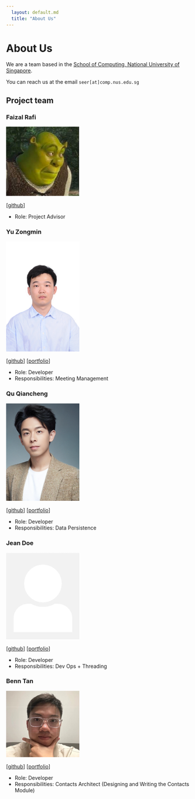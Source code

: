 ```yaml
---
  layout: default.md
  title: "About Us"
---
```


# About Us

We are a team based in the [School of Computing, National University of Singapore](http://www.comp.nus.edu.sg).

You can reach us at the email `seer[at]comp.nus.edu.sg`

## Project team

### Faizal Rafi

<img src="images/syemfai.png" width="200px">

[[github](https://github.com/syemfai)]

* Role: Project Advisor

### Yu Zongmin

<img src="images/zongmin-yu.png" width="200px">

[[github](https://github.com/zongmin-yu)]
[[portfolio](team/zongmin-yu.md)]

* Role: Developer
* Responsibilities: Meeting Management

### Qu Qiancheng

<img src="images/vincent-wat04.png" width="200px">

[[github](http://github.com/vincent-wat04)] [[portfolio](team/vincent-wat04.md)]

* Role: Developer
* Responsibilities: Data Persistence

### Jean Doe

<img src="images/johndoe.png" width="200px">

[[github](http://github.com/johndoe)]
[[portfolio](team/johndoe.md)]

* Role: Developer
* Responsibilities: Dev Ops + Threading

### Benn Tan

<img src="images/btjm123.png" width="200px">

[[github](http://github.com/btjm123)]
[[portfolio](http://findbenn.com)]

* Role: Developer
* Responsibilities: Contacts Architect (Designing and Writing the Contacts Module)
